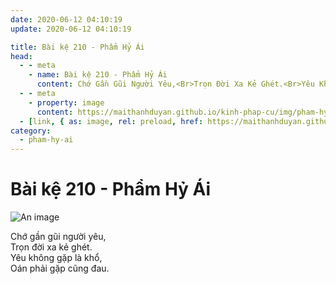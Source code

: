 ```yaml
---
date: 2020-06-12 04:10:19
update: 2020-06-12 04:10:19

title: Bài kệ 210 - Phẩm Hỷ Ái
head:
  - - meta
    - name: Bài kệ 210 - Phẩm Hỷ Ái
      content: Chớ Gần Gũi Người Yêu,<Br>Trọn Đời Xa Kẻ Ghét.<Br>Yêu Không Gặp Là Khổ,<Br>Oán Phải Gặp Cũng Đau.<Br>
  - - meta
    - property: image
      content: https://maithanhduyan.github.io/kinh-phap-cu/img/pham-hy-ai/pham-hy-ai-210.jpg
  - [link, { as: image, rel: preload, href: https://maithanhduyan.github.io/kinh-phap-cu/img/pham-hy-ai/pham-hy-ai-210.jpg }]
category:
  - pham-hy-ai
---
```


# Bài kệ 210 - Phẩm Hỷ Ái

![An image](/img/pham-hy-ai/pham-hy-ai-210.jpg)

Chớ gần gũi người yêu,<br>Trọn đời xa kẻ ghét.<br>Yêu không gặp là khổ,<br>Oán phải gặp cũng đau.<br>
